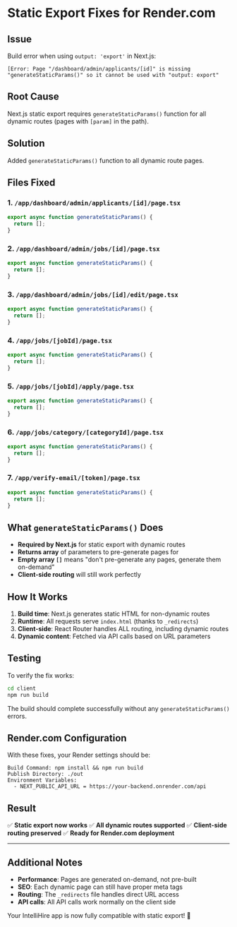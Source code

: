 # Static Export Fixes for Render.com

## Issue

Build error when using `output: 'export'` in Next.js:

```
[Error: Page "/dashboard/admin/applicants/[id]" is missing "generateStaticParams()" so it cannot be used with "output: export"
```

## Root Cause

Next.js static export requires `generateStaticParams()` function for all dynamic routes (pages with `[param]` in the path).

## Solution

Added `generateStaticParams()` function to all dynamic route pages.

## Files Fixed

### 1. `/app/dashboard/admin/applicants/[id]/page.tsx`

```typescript
export async function generateStaticParams() {
  return [];
}
```

### 2. `/app/dashboard/admin/jobs/[id]/page.tsx`

```typescript
export async function generateStaticParams() {
  return [];
}
```

### 3. `/app/dashboard/admin/jobs/[id]/edit/page.tsx`

```typescript
export async function generateStaticParams() {
  return [];
}
```

### 4. `/app/jobs/[jobId]/page.tsx`

```typescript
export async function generateStaticParams() {
  return [];
}
```

### 5. `/app/jobs/[jobId]/apply/page.tsx`

```typescript
export async function generateStaticParams() {
  return [];
}
```

### 6. `/app/jobs/category/[categoryId]/page.tsx`

```typescript
export async function generateStaticParams() {
  return [];
}
```

### 7. `/app/verify-email/[token]/page.tsx`

```typescript
export async function generateStaticParams() {
  return [];
}
```

## What `generateStaticParams()` Does

- **Required by Next.js** for static export with dynamic routes
- **Returns array** of parameters to pre-generate pages for
- **Empty array `[]`** means "don't pre-generate any pages, generate them on-demand"
- **Client-side routing** will still work perfectly

## How It Works

1. **Build time**: Next.js generates static HTML for non-dynamic routes
2. **Runtime**: All requests serve `index.html` (thanks to `_redirects`)
3. **Client-side**: React Router handles ALL routing, including dynamic routes
4. **Dynamic content**: Fetched via API calls based on URL parameters

## Testing

To verify the fix works:

```bash
cd client
npm run build
```

The build should complete successfully without any `generateStaticParams()` errors.

## Render.com Configuration

With these fixes, your Render settings should be:

```
Build Command: npm install && npm run build
Publish Directory: ./out
Environment Variables:
  - NEXT_PUBLIC_API_URL = https://your-backend.onrender.com/api
```

## Result

✅ **Static export now works**
✅ **All dynamic routes supported**
✅ **Client-side routing preserved**
✅ **Ready for Render.com deployment**

---

## Additional Notes

- **Performance**: Pages are generated on-demand, not pre-built
- **SEO**: Each dynamic page can still have proper meta tags
- **Routing**: The `_redirects` file handles direct URL access
- **API calls**: All API calls work normally on the client side

Your IntelliHire app is now fully compatible with static export! 🚀
